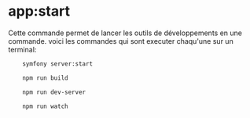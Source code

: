 # app:start

Cette commande permet de lancer les outils de développements en une commande.
voici les commandes qui sont executer chaqu'une sur un terminal:
```bash
    symfony server:start

```
```bash
    npm run build

```
```bash
    npm run dev-server

```

```bash
    npm run watch

```

